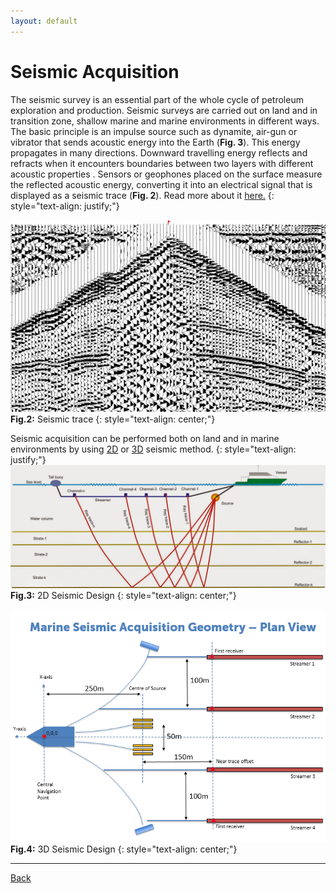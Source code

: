 ```yaml
---
layout: default
---
```


# Seismic Acquisition
The seismic survey is an essential part of the
whole cycle of petroleum exploration and production.
Seismic surveys are carried out on land and in transition
zone, shallow marine and marine environments in different ways.
The basic principle is an impulse
source such as dynamite, air-gun or vibrator that sends
acoustic energy into the Earth (**Fig. 3**). This energy propagates
in many directions. Downward travelling energy
reflects and refracts when it encounters boundaries
between two layers with different acoustic properties
. Sensors or geophones placed on the surface
measure the reflected acoustic energy, converting
it into an electrical signal that is displayed as a seismic
trace (**Fig. 2**). Read more about it [here.](http://www.parkseismic.com/Whatisseismicsurvey.html)
{: style="text-align: justify;"}

![Seismic_trace](../assets/img/Seismictrace.jpg)
**Fig.2:** Seismic trace 
{: style="text-align: center;"}

Seismic acquisition can be performed both on land and in marine environments by using [2D](https://www.youtube.com/watch?v=1iR20AUGzeo) or [3D](https://www.youtube.com/watch?v=sWtymRNbqaE) seismic method.
{: style="text-align: justify;"}
![2D_Seismic](../assets/img/2D_Seismic.jpg)
**Fig.3:** 2D Seismic Design
{: style="text-align: center;"}

![3D_Seismic](../assets/img/3D_Seismic.png)
**Fig.4:** 3D Seismic Design
{: style="text-align: center;"}
* * *
[Back](./upstream.html)